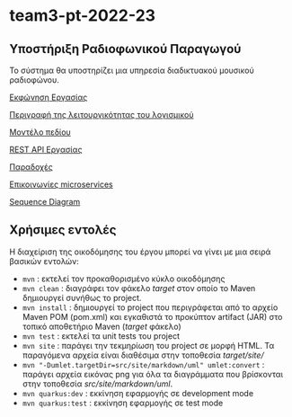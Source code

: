 # team3-pt-2022-23

## Υποστήριξη Ραδιοφωνικού Παραγωγού

Το σύστημα θα υποστηρίζει μια υπηρεσία διαδικτυακού μουσικού ραδιοφώνου.

[Εκφώνηση Εργασίας](docs/markdown/ekfonisi.md)

[Περιγραφή της λειτουργικότητας του λογισμικού](docs/markdown/leitourgies.md)

[Μοντέλο πεδίου](docs/images/uml_project.png)

[REST API Εργασίας](docs/markdown/rest-api-endpoints.md)

[Παραδοχές](docs/markdown/paradoxes.md)

[Επικοινωνίες microservices](docs/markdown/Functionality_Microservices.md)

[Sequence Diagram](docs/markdown/sequence_diagram_v1.png)


## Χρήσιμες εντολές

Η διαχείριση της οικοδόμησης του έργου μπορεί να γίνει με μια σειρά βασικών εντολών:
- ```mvn``` : εκτελεί τον προκαθορισμένο κύκλο οικοδόμησης
- ```mvn clean``` : διαγράφει τον φάκελο *target* στον οποίο το Maven δημιουργεί συνήθως το project.
- ```mvn install``` : δημιουργεί το project που περιγράφεται από το αρχείο Maven POM (pom.xml) και εγκαθιστά το προκύπτον artifact (JAR) στο τοπικό αποθετήριο Maven (*target* φάκελο)
- ```mvn test``` : εκτελεί τα unit tests του project
- ```mvn site``` : παράγει την τεκμηρίωση του project σε μορφή HTML. Τα παραγόμενα αρχεία είναι διαθέσιμα στην τοποθεσία *target/site/*
- ```mvn "-Dumlet.targetDir=src/site/markdown/uml" umlet:convert``` : παράγει αρχεία εικόνας png για όλα τα διαγράμματα που βρίσκονται στην τοποθεσία *src/site/markdown/uml*. 
- ```mvn quarkus:dev``` : εκκίνηση εφαρμογής σε development mode
- ```mvn quarkus:test``` : εκκίνηση εφαρμογής σε test mode